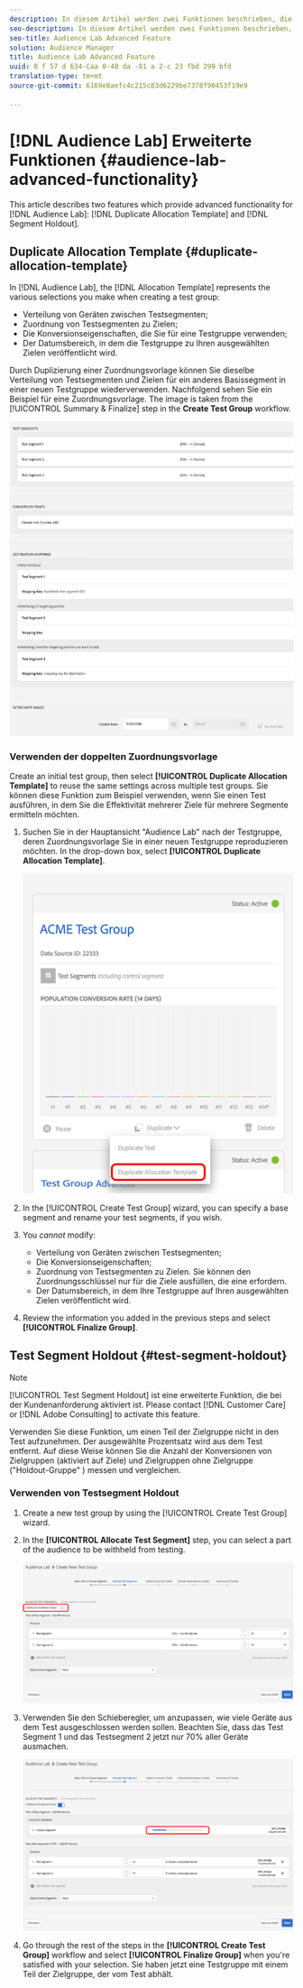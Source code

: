 ```yaml
---
description: In diesem Artikel werden zwei Funktionen beschrieben, die eine erweiterte Funktion für die Audience Lab Duplicate Allocation Template und Segment Holdout bereitstellen.
seo-description: In diesem Artikel werden zwei Funktionen beschrieben, die eine erweiterte Funktion für die Audience Lab Duplicate Allocation Template und Segment Holdout bereitstellen.
seo-title: Audience Lab Advanced Feature
solution: Audience Manager
title: Audience Lab Advanced Feature
uuid: 0 f 57 d 634-Caa 0-40 da -81 a 2-c 23 fbd 299 bfd
translation-type: tm+mt
source-git-commit: 6169e8aefc4c215c83d6229be7378f90453f19e9

---
```



# [!DNL Audience Lab] Erweiterte Funktionen {#audience-lab-advanced-functionality}

This article describes two features which provide advanced functionality for [!DNL Audience Lab]: [!DNL Duplicate Allocation Template] and [!DNL Segment Holdout].

## Duplicate Allocation Template {#duplicate-allocation-template}

<!-- 
<p>The <b>Allocation Template</b> represents how you split a test group into test segments and the way the test segments are mapped to destinations. </p>
 -->

In [!DNL Audience Lab], the [!DNL Allocation Template] represents the various selections you make when creating a test group:

* Verteilung von Geräten zwischen Testsegmenten;
* Zuordnung von Testsegmenten zu Zielen;
* Die Konversionseigenschaften, die Sie für eine Testgruppe verwenden;
* Der Datumsbereich, in dem die Testgruppe zu Ihren ausgewählten Zielen veröffentlicht wird.

Durch Duplizierung einer Zuordnungsvorlage können Sie dieselbe Verteilung von Testsegmenten und Zielen für ein anderes Basissegment in einer neuen Testgruppe wiederverwenden. Nachfolgend sehen Sie ein Beispiel für eine Zuordnungsvorlage. The image is taken from the [!UICONTROL Summary & Finalize] step in the **Create Test Group** workflow.

![](assets/allocation_template_3.png)

<!--
With the option to duplicate allocation templates, you can increase your productivity when running multivariate tests as part of multivariate campaigns.
-->

### Verwenden der doppelten Zuordnungsvorlage

Create an initial test group, then select **[!UICONTROL Duplicate Allocation Template]** to reuse the same settings across multiple test groups. Sie können diese Funktion zum Beispiel verwenden, wenn Sie einen Test ausführen, in dem Sie die Effektivität mehrerer Ziele für mehrere Segmente ermitteln möchten.

1. Suchen Sie in der Hauptansicht "Audience Lab" nach der Testgruppe, deren Zuordnungsvorlage Sie in einer neuen Testgruppe reproduzieren möchten. In the drop-down box, select **[!UICONTROL Duplicate Allocation Template]**.

   ![](assets/duplicate-allocation-template.png)

2. In the [!UICONTROL Create Test Group] wizard, you can specify a base segment and rename your test segments, if you wish.
3. You *cannot* modify:

   * Verteilung von Geräten zwischen Testsegmenten;
   * Die Konversionseigenschaften;
   * Zuordnung von Testsegmenten zu Zielen. Sie können den Zuordnungsschlüssel nur für die Ziele ausfüllen, die eine erfordern.
   * Der Datumsbereich, in dem Ihre Testgruppe auf Ihren ausgewählten Zielen veröffentlicht wird.

4. Review the information you added in the previous steps and select **[!UICONTROL Finalize Group]**.

## Test Segment Holdout {#test-segment-holdout}

>[!NOTE]
>
>[!UICONTROL Test Segment Holdout] ist eine erweiterte Funktion, die bei der Kundenanforderung aktiviert ist. Please contact [!DNL Customer Care] or [!DNL Adobe Consulting] to activate this feature.

Verwenden Sie diese Funktion, um einen Teil der Zielgruppe nicht in den Test aufzunehmen. Der ausgewählte Prozentsatz wird aus dem Test entfernt. Auf diese Weise können Sie die Anzahl der Konversionen von Zielgruppen (aktiviert auf Ziele) und Zielgruppen ohne Zielgruppe ("Holdout-Gruppe" ) messen und vergleichen.

<!--
<p>Note that this option is different to the control segment because it subtracts the percentage ................. You can withhold an audience group and still use a control segment. </p>
-->

### Verwenden von Testsegment Holdout

1. Create a new test group by using the [!UICONTROL Create Test Group] wizard.
1. In the **[!UICONTROL Allocate Test Segment]** step, you can select a part of the audience to be withheld from testing.

   ![Listenelement](assets/test-segment-holdout.png)

1. Verwenden Sie den Schieberegler, um anzupassen, wie viele Geräte aus dem Test ausgeschlossen werden sollen. Beachten Sie, dass das Test Segment 1 und das Testsegment 2 jetzt nur 70% aller Geräte ausmachen.

   ![](assets/test-segment-holdout-selected.png)

1. Go through the rest of the steps in the **[!UICONTROL Create Test Group]** workflow and select **[!UICONTROL Finalize Group]** when you're satisfied with your selection. Sie haben jetzt eine Testgruppe mit einem Teil der Zielgruppe, der vom Test abhält.

